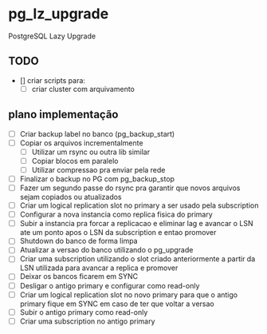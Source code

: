 # pg_lz_upgrade
PostgreSQL Lazy Upgrade

## TODO

- [] criar scripts para:
    - [ ] criar cluster com arquivamento
 
## plano implementação

<!-- - [ ] Garantir WAL archive antes de iniciar o backup -->
- [ ] Criar backup label no banco (pg_backup_start)
- [ ] Copiar os arquivos incrementalmente
	- [ ] Utilizar um rsync ou outra lib similar
	- [ ] Copiar blocos em paralelo 
	- [ ] Utilizar compressao pra enviar pela rede
- [ ] Finalizar o backup no PG com pg_backup_stop
- [ ] Fazer um segundo passe do rsync pra garantir que novos arquivos sejam copiados ou atualizados
- [ ] Criar um logical replication slot no primary a ser usado pela subscription
- [ ] Configurar a nova instancia como replica fisica do primary
- [ ] Subir a instancia pra forcar a replicacao e eliminar lag e avancar o LSN ate um ponto apos o LSN da subscription e entao promover
- [ ] Shutdown do banco de forma limpa
- [ ] Atualizar a versao do banco utilizando o pg_upgrade
- [ ] Criar uma subscription utilizando o slot criado anteriormente a partir da LSN utilizada para avancar a replica e promover
- [ ] Deixar os bancos ficarem em SYNC
- [ ] Desligar o antigo primary e configurar como read-only
- [ ] Criar um logical replication slot no novo primary para que o antigo primary fique em SYNC em caso de ter que voltar a versao
- [ ] Subir o antigo primary como read-only 
- [ ] Criar uma subscription no antigo primary